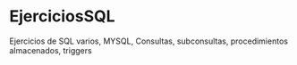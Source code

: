 # EjerciciosSQL
Ejercicios de SQL varios, MYSQL, Consultas, subconsultas, procedimientos almacenados, triggers
